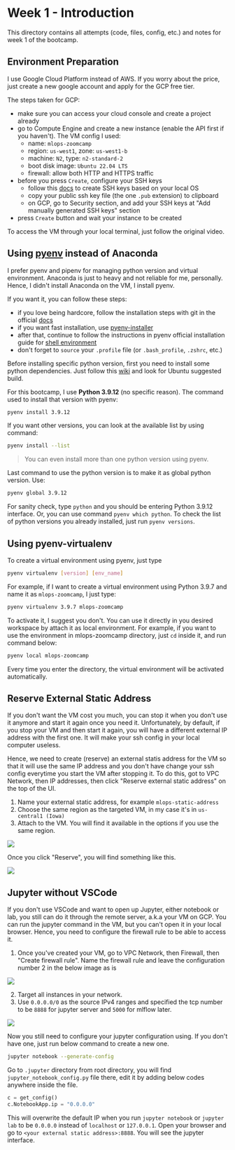 # Week 1 - Introduction

This directory contains all attempts (code, files, config, etc.) and notes for week 1 of the bootcamp.


## Environment Preparation

I use Google Cloud Platform instead of AWS. If you worry about the price, just create a new google account and apply for the GCP free tier.

The steps taken for GCP:
* make sure you can access your cloud console and create a project already
* go to Compute Engine and create a new instance (enable the API first if you haven't). The VM config I used:
	* name: `mlops-zoomcamp`
	* region: `us-west1`, zone: `us-west1-b`
	* machine: `N2`, type: `n2-standard-2`
	* boot disk image: `Ubuntu 22.04 LTS`
	* firewall: allow both HTTP and HTTPS traffic
* before you press `Create`, configure your SSH keys
	* follow this [docs](https://cloud.google.com/compute/docs/connect/create-ssh-keys) to create SSH keys based on your local OS
	* copy your public ssh key file (the one `.pub` extension) to clipboard
	* on GCP, go to Security section, and add your SSH keys at "Add manually generated SSH keys" section
* press `Create` button and wait your instance to be created

To access the VM through your local terminal, just follow the original video.


## Using [pyenv](https://github.com/pyenv/pyenv) instead of Anaconda

I prefer pyenv and pipenv for managing python version and virtual environment. Anaconda is just to heavy and not reliable for me, personally.
Hence, I didn't install Anaconda on the VM, I install pyenv.

If you want it, you can follow these steps:
* if you love being hardcore, follow the installation steps with git in the official [docs](https://github.com/pyenv/pyenv#basic-github-checkout)
* if you want fast installation, use [pyenv-installer](https://github.com/pyenv/pyenv-installer)
* after that, continue to follow the instructions in pyenv official installation guide for [shell environment](https://github.com/pyenv/pyenv#set-up-your-shell-environment-for-pyenv)
* don't forget to `source` your `.profile` file (or `.bash_profile`, `.zshrc`, etc.)

Before installing specific python version, first you need to install some python dependencies.
Just follow this [wiki](https://github.com/pyenv/pyenv/wiki#suggested-build-environment) and look for Ubuntu suggested build.

For this bootcamp, I use **Python 3.9.12** (no specific reason). The command used to install that version with pyenv:

```bash
pyenv install 3.9.12
```

If you want other versions, you can look at the available list by using command:

```bash
pyenv install --list
```

> You can even install more than one python version using pyenv.

Last command to use the python version is to make it as global python version. Use:

```bash
pyenv global 3.9.12
```

For sanity check, type `python` and you should be entering Python 3.9.12 interface. Or, you can use command `pyenv which python`.
To check the list of python versions you already installed, just run `pyenv versions`.


## Using pyenv-virtualenv

To create a virtual environment using pyenv, just type

```bash
pyenv virtualenv [version] [env_name]
```

For example, if I want to create a virtual environment using Python 3.9.7 and name it as `mlops-zoomcamp`, I just type:

```bash
pyenv virtualenv 3.9.7 mlops-zoomcamp
```

To activate it, I suggest you don't. You can use it directly in you desired workspace by attach it as local environment.
For example, if you want to use the environment in mlops-zoomcamp directory, just `cd` inside it, and run command below:

```bash
pyenv local mlops-zoomcamp
```

Every time you enter the directory, the virtual environment will be activated automatically.


## Reserve External Static Address

If you don't want the VM cost you much, you can stop it when you don't use it anymore and start it again once you need it.
Unfortunately, by default, if you stop your VM and then start it again, you will have a different external IP address with the first one. It will make your ssh config in your local computer useless.

Hence, we need to create (reserve) an external statis address for the VM so that it will use the same IP address and you don't have change your ssh config everytime you start the VM after stopping it.
To do this, got to VPC Network, then IP addresses, then click "Reserve external static address" on the top of the UI.

1. Name your external static address, for example `mlops-static-address`
2. Choose the same region as the targeted VM, in my case it's in `us-central1 (Iowa)`
3. Attach to the VM. You will find it available in the options if you use the same region.

![](assets/images/external-static-address.png)

Once you click "Reserve", you will find something like this.

![](assets/images/successfull-external-address.png)


## Jupyter without VSCode

If you don't use VSCode and want to open up Jupyter, either notebook or lab, you still can do it through the remote server, a.k.a your VM on GCP.
You can run the jupyter command in the VM, but you can't open it in your local browser. Hence, you need to configure the firewall rule to be able to access it.

1. Once you've created your VM, go to VPC Network, then Firewall, then "Create firewall rule". Name the firewall rule and leave the configuration number 2 in the below image as is

![](assets/images/create-firewall.png)

2. Target all instances in your network.
3. Use `0.0.0.0/0` as the source IPv4 ranges and specified the tcp number to be `8888` for jupyter server and `5000` for mlflow later.

![](assets/images/firewall-rule.png)

Now you still need to configure your jupyter configuration using. If you don't have one, just run below command to create a new one.

```bash
jupyter notebook --generate-config
```

Go to `.jupyter` directory from root directory, you will find `jupyter_notebook_config.py` file there, edit it by adding below codes anywhere inside the file.

```python
c = get_config()
c.NotebookApp.ip = "0.0.0.0"
```

This will overwrite the default IP when you run `jupyter notebook` or `jupyter lab` to be `0.0.0.0` instead of `localhost` or `127.0.0.1`.
Open your browser and go to `<your external static address>:8888`. You will see the jupyter interface.
